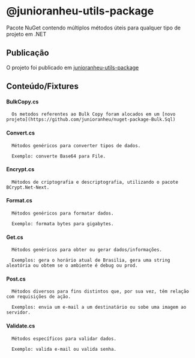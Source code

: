 
# @junioranheu-utils-package

Pacote NuGet contendo múltiplos métodos úteis para qualquer tipo de projeto em .NET

## Publicação
O projeto foi publicado em [junioranheu-utils-package](https://www.nuget.org/packages/junioranheu-utils-package/)

## Conteúdo/Fixtures

#### BulkCopy.cs

```
  Os metodos referentes ao Bulk Copy foram alocados em um [novo projeto](https://github.com/junioranheu/nuget-package-Bulk.Sql)
```

#### Convert.cs

```
  Métodos genéricos para converter tipos de dados. 
  
  Exemplo: converte Base64 para File.
```

#### Encrypt.cs

```
  Métodos de criptografia e descriptografia, utilizando o pacote BCrypt.Net-Next.
```

#### Format.cs

```
  Métodos genéricos para formatar dados. 
  
  Exemplo: formata bytes para gigabytes.
```

#### Get.cs

```
  Métodos genéricos para obter ou gerar dados/informações. 
  
  Exemplos: gera o horário atual de Brasilia, gera uma string aleatória ou obtem se o ambiente é debug ou prod.
```

#### Post.cs

```
  Métodos diversos para fins distintos que, por sua vez, têm relação com requisições de ação. 
  
  Exemplos: envia um e-mail a um destinatário ou sobe uma imagem ao servidor.
```

#### Validate.cs

```
  Métodos específicos para validar dados. 
  
  Exemplo: valida e-mail ou valida senha.
```
